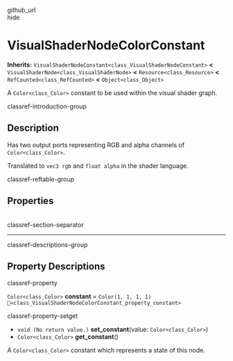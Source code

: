 github\_url  
hide

# VisualShaderNodeColorConstant

**Inherits:** `VisualShaderNodeConstant<class_VisualShaderNodeConstant>`
**&lt;** `VisualShaderNode<class_VisualShaderNode>` **&lt;**
`Resource<class_Resource>` **&lt;** `RefCounted<class_RefCounted>`
**&lt;** `Object<class_Object>`

A `Color<class_Color>` constant to be used within the visual shader
graph.

classref-introduction-group

## Description

Has two output ports representing RGB and alpha channels of
`Color<class_Color>`.

Translated to `vec3 rgb` and `float alpha` in the shader language.

classref-reftable-group

## Properties

<table>
<tbody>
<tr>
</tr>
</tbody>
</table>

classref-section-separator

------------------------------------------------------------------------

classref-descriptions-group

## Property Descriptions

classref-property

`Color<class_Color>` **constant** = `Color(1, 1, 1, 1)`
`🔗<class_VisualShaderNodeColorConstant_property_constant>`

classref-property-setget

-   `void (No return value.)` **set\_constant**(value:
    `Color<class_Color>`)
-   `Color<class_Color>` **get\_constant**()

A `Color<class_Color>` constant which represents a state of this node.
